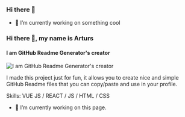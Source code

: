 ### Hi there 👋

- 🔭 I’m currently working on something cool

### Hi there 👋, my name is Arturs
#### I am GitHub Readme Generator's creator
![I am GitHub Readme Generator's creator](https://arturssmirnovs.github.io/github-profile-readme-generator/images/banner.png)

I made this project just for fun, it allows you to create nice and simple GitHub Readme files that you can copy/paste and use in your profile.

Skills: VUE JS / REACT / JS / HTML / CSS

- 🔭 I’m currently working on this page. 





<!--
**rakesh-010/rakesh-010** is a ✨ _special_ ✨ repository because its `README.md` (this file) appears on your GitHub profile.

Here are some ideas to get you started:


- 🌱 I’m currently learning ...
- 👯 I’m looking to collaborate on ...
- 🤔 I’m looking for help with ...
- 💬 Ask me about ...
- 📫 How to reach me: ...
- 😄 Pronouns: ...
- ⚡ Fun fact: ...
-->
